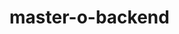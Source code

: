 # master-o-backend

<!--
1. login / signup api.
2. Api for fetching the initial points of the user.
3. Game type api(1v1 and single player).
4. Api for random dice roll generator, a random number will be generated and sent to frontend.
5. A websocket which shows a player online and if her is online, another player can have a 1v1 with him.
6. Api for the result, win or loose for user.
7. api to update the points after win or loose.
 -->
